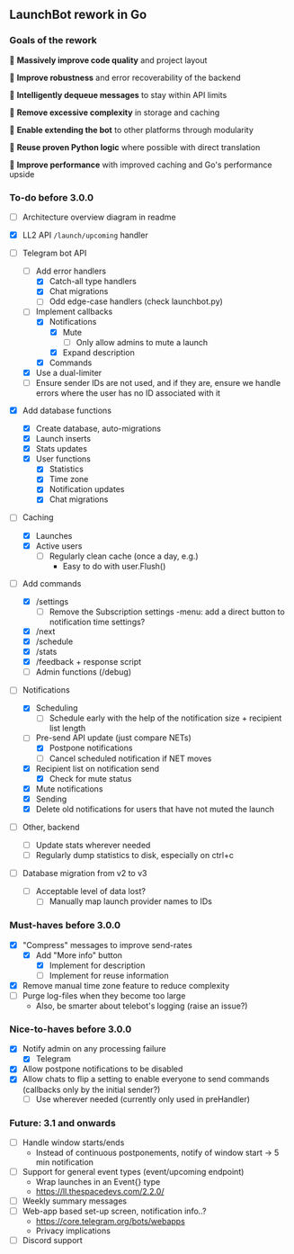 ## LaunchBot rework in Go

### Goals of the rework
🌟 **Massively improve code quality** and project layout

🌟 **Improve robustness** and error recoverability of the backend

🌟 **Intelligently dequeue messages** to stay within API limits

🌟 **Remove excessive complexity** in storage and caching

🌟 **Enable extending the bot** to other platforms through modularity

🌟 **Reuse proven Python logic** where possible with direct translation

🌟 **Improve performance** with improved caching and Go's performance upside

### To-do before 3.0.0
- [ ] Architecture overview diagram in readme
- [x] LL2 API `/launch/upcoming` handler

- [ ] Telegram bot API
	- [ ] Add error handlers
		- [x] Catch-all type handlers
		- [x] Chat migrations
		- [ ] Odd edge-case handlers (check launchbot.py)
	- [ ] Implement callbacks
		- [x] Notifications
			- [x] Mute
				- [ ] Only allow admins to mute a launch
			- [x] Expand description
		- [x] Commands
	- [x] Use a dual-limiter
	- [ ] Ensure sender IDs are not used, and if they are, ensure we handle errors where the user has no ID associated with it

- [x] Add database functions
	- [x] Create database, auto-migrations
	- [x] Launch inserts
	- [x] Stats updates
	- [x] User functions
		- [x] Statistics
		- [x] Time zone  
		- [x] Notification updates
		- [x] Chat migrations

- [ ] Caching
	- [x] Launches
	- [x] Active users
		- [ ] Regularly clean cache (once a day, e.g.)
			- Easy to do with user.Flush()

- [ ] Add commands
	- [x] /settings
		- [ ] Remove the Subscription settings -menu: add a direct button to notification time settings?
	- [x] /next
	- [x] /schedule
	- [x] /stats
	- [x] /feedback + response script
	- [ ] Admin functions (/debug)

- [ ] Notifications
	- [x] Scheduling
		- [ ] Schedule early with the help of the notification size + recipient list length
	- [ ] Pre-send API update (just compare NETs)
		- [x] Postpone notifications
		- [ ] Cancel scheduled notification if NET moves
	- [x] Recipient list on notification send
		- [x] Check for mute status
	- [x] Mute notifications
	- [x] Sending
	- [x] Delete old notifications for users that have not muted the launch

- [ ] Other, backend
	- [ ] Update stats wherever needed
	- [ ] Regularly dump statistics to disk, especially on ctrl+c

- [ ] Database migration from v2 to v3
	- [ ] Acceptable level of data lost?
		- [ ] Manually map launch provider names to IDs

### Must-haves before 3.0.0
- [x] "Compress" messages to improve send-rates
	- [x] Add "More info" button
		- [x] Implement for description
		- [ ] Implement for reuse information
- [x] Remove manual time zone feature to reduce complexity
- [ ] Purge log-files when they become too large
	- Also, be smarter about telebot's logging (raise an issue?)

### Nice-to-haves before 3.0.0
- [x] Notify admin on any processing failure
	- [x] Telegram
- [x] Allow postpone notifications to be disabled
- [x] Allow chats to flip a setting to enable everyone to send commands (callbacks only by the initial sender?)
	- [ ] Use wherever needed (currently only used in preHandler)

### Future: 3.1 and onwards
- [ ] Handle window starts/ends
	- Instead of continuous postponements, notify of window start -> 5 min notification
- [ ] Support for general event types (event/upcoming endpoint)
	- Wrap launches in an Event{} type
	- https://ll.thespacedevs.com/2.2.0/
- [ ] Weekly summary messages
- [ ] Web-app based set-up screen, notification info..?
	- https://core.telegram.org/bots/webapps
	- Privacy implications
- [ ] Discord support
